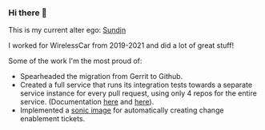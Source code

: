 ### Hi there 👋

This is my current alter ego: [Sundin](https://github.com/Sundin)

I worked for WirelessCar from 2019-2021 and did a lot of great stuff!

Some of the work I'm the most proud of:
* Spearheaded the migration from Gerrit to Github.
* Created a full service that runs its integration tests towards a separate service instance for every pull request, using only 4 repos for the entire service. (Documentation [here](https://github.com/WirelessCar/cdx-service) and [here](https://github.com/WirelessCar/isolated-environments-poc)).
* Implemented a [sonic image](https://github.com/WirelessCar/create-change-ticket) for automatically creating change enablement tickets.
